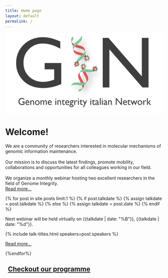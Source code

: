 ```yaml
---
title: Home page
layout: default
permalink: /
---
```


<div class="container mb-5">
    <div class="text-center mt-5">
        <img src="/assets/banner.png" class="img-fluid"/>
    </div>
    <div class="jumbotron">
        <h1 class="h1 font-weight-light">
            Welcome!
        </h1>
        <p class="mission-statement">
            We are a community of researchers interested in molecular mechanisms of genomic information maintenance.<br><br>
            Our mission is to discuss the latest findings, promote mobility, collaborations and opportunities for all colleagues working in our field.<br><br>
            We organize a monthly webinar hosting two excellent researchers in the field of Genome Integrity.<br>
            <a href="/about/">Read more...</a>
        </p>
    </div>
    <div class="row mt-5">
        <div class="col-lg-12">
        {% for post in site.posts limit:1 %}
        {% if post.talkdate %}
        {% assign talkdate = post.talkdate %}
        {% else %}
        {% assign talkdate = post.date %}
        {% endif %}
        <p>Next webinar will be held virtually on {{talkdate | date: "%B"}}, {{talkdate | date: "%d"}}.</p>
        </div>
    </div>
    <div class="row mt-0">
        {% include talk-titles.html speakers=post.speakers %}
    </div>
    <p><a href="{{ post.url | relative_url }}">
      Read more...  
    </a></p>        
    {%endfor%}
    <div class="text-center mt-5">
        <h2 class="h2">
            <a class="badge badge-primary" href="/programme" style="padding: 0.4em">
                <i class="fas fa-calendar-alt"></i> 
                Checkout our programme
            </a>
        </h2>    
    </div>
</div>